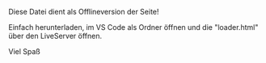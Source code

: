 Diese Datei dient als Offlineversion der Seite! 

Einfach herunterladen, im VS Code als Ordner öffnen und die "loader.html" über den LiveServer öffnen. 

Viel Spaß

